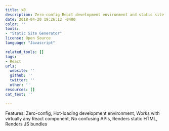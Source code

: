 ```yaml
---
title: x0
description: Zero-config React development environment and static site generator
date: 2018-04-20 19:26:12 -0400
color: ''
tools:
- "Static Site Generator"
license: Open Source
language: "Javascript"

related_tools: []
tags:
- React
urls:
  website: ''
  github: ''
  twitter: ''
  other: ''
resources: []
cat_test: ''

---
```

Features: Zero-config, Hot-loading development environment, Works with virtually any React component, No confusing APIs, Renders static HTML, Renders JS bundles